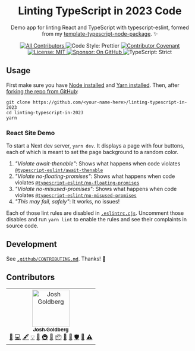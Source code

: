 <h1 align="center">Linting TypeScript in 2023 Code</h1>

<p align="center">Demo app for linting React and TypeScript with typescript-eslint, formed from my <a href="https://github.com/JoshuaKGoldberg/template-typescript-node-package">template-typescript-node-package</a>. ✨</p>

<p align="center">
	<!-- ALL-CONTRIBUTORS-BADGE:START - Do not remove or modify this section -->
	<a href="#contributors">
		<img alt="All Contributors" src="https://img.shields.io/badge/all_contributors-1-21bb42.svg" />
	</a>
	<!-- ALL-CONTRIBUTORS-BADGE:END -->
	<img alt="Code Style: Prettier" src="https://img.shields.io/badge/code_style-prettier-21bb42.svg" />
	<a href="https://github.com/JoshuaKGoldberg/linting-typescript-in-2023/blob/main/.github/CODE_OF_CONDUCT.md">
		<img alt="Contributor Covenant" src="https://img.shields.io/badge/code_of_conduct-contributor_covenant-21bb42" />
	</a>
	<a href="https://github.com/JoshuaKGoldberg/linting-typescript-in-2023/blob/main/LICENSE.md">
	    <img alt="License: MIT" src="https://img.shields.io/github/license/JoshuaKGoldberg/linting-typescript-in-2023?color=21bb42">
    </a>
	<a href="https://github.com/sponsors/JoshuaKGoldberg">
    	<img alt="Sponsor: On GitHub" src="https://img.shields.io/badge/sponsor-on_github-21bb42.svg" />
    </a>
    <img alt="TypeScript: Strict" src="https://img.shields.io/badge/typescript-strict-21bb42.svg" />
</p>

## Usage

First make sure you have [Node installed](https://nodejs.org/en/download) and [Yarn installed](https://yarnpkg.com/getting-started/install).
Then, after [forking the repo from GitHub](https://help.github.com/articles/fork-a-repo):

```shell
git clone https://github.com/<your-name-here>/linting-typescript-in-2023
cd linting-typescript-in-2023
yarn
```

### React Site Demo

To start a Next dev server, `yarn dev`.
It displays a page with four buttons, each of which is meant to set the page background to a random color.

1. _"Violate await-thenable"_: Shows what happens when code violates [`@typescript-eslint/await-thenable`](https://typescript-eslint.io/rules/await-thenable)
2. _"Violate no-floating-promises"_: Shows what happens when code violates [`@typescript-eslint/no-floating-promises`](https://typescript-eslint.io/rules/no-floating-promises)
3. _"Violate no-misused-promises"_: Shows what happens when code violates [`@typescript-eslint/no-misused-promises`](https://typescript-eslint.io/rules/no-misused-promises)
4. _"This may fail, safely"_: It works, no issues!

Each of those lint rules are disabled in [`.eslintrc.cjs`](./eslintrc.cjs).
Uncomment those disables and run `yarn lint` to enable the rules and see their complaints in source code.

## Development

See [`.github/CONTRIBUTING.md`](./.github/CONTRIBUTING.md).
Thanks! 💖

## Contributors

<!-- ALL-CONTRIBUTORS-LIST:START - Do not remove or modify this section -->
<!-- prettier-ignore-start -->
<!-- markdownlint-disable -->
<!-- spellchecker: disable -->
<table>
  <tbody>
    <tr>
      <td align="center"><a href="http://www.joshuakgoldberg.com"><img src="https://avatars.githubusercontent.com/u/3335181?v=4?s=100" width="100px;" alt="Josh Goldberg"/><br /><sub><b>Josh Goldberg</b></sub></a><br /><a href="https://github.com/JoshuaKGoldberg/linting-typescript-in-2023/issues?q=author%3AJoshuaKGoldberg" title="Bug reports">🐛</a> <a href="https://github.com/JoshuaKGoldberg/linting-typescript-in-2023/commits?author=JoshuaKGoldberg" title="Code">💻</a> <a href="#content-JoshuaKGoldberg" title="Content">🖋</a> <a href="#example-JoshuaKGoldberg" title="Examples">💡</a> <a href="#ideas-JoshuaKGoldberg" title="Ideas, Planning, & Feedback">🤔</a> <a href="#infra-JoshuaKGoldberg" title="Infrastructure (Hosting, Build-Tools, etc)">🚇</a> <a href="#maintenance-JoshuaKGoldberg" title="Maintenance">🚧</a> <a href="#platform-JoshuaKGoldberg" title="Packaging/porting to new platform">📦</a> <a href="#projectManagement-JoshuaKGoldberg" title="Project Management">📆</a> <a href="https://github.com/JoshuaKGoldberg/linting-typescript-in-2023/pulls?q=is%3Apr+reviewed-by%3AJoshuaKGoldberg" title="Reviewed Pull Requests">👀</a> <a href="#security-JoshuaKGoldberg" title="Security">🛡️</a> <a href="#tool-JoshuaKGoldberg" title="Tools">🔧</a> <a href="https://github.com/JoshuaKGoldberg/linting-typescript-in-2023/commits?author=JoshuaKGoldberg" title="Tests">⚠️</a></td>
    </tr>
  </tbody>
</table>

<!-- spellchecker: enable -->
<!-- markdownlint-restore -->
<!-- prettier-ignore-end -->

<!-- ALL-CONTRIBUTORS-LIST:END -->

